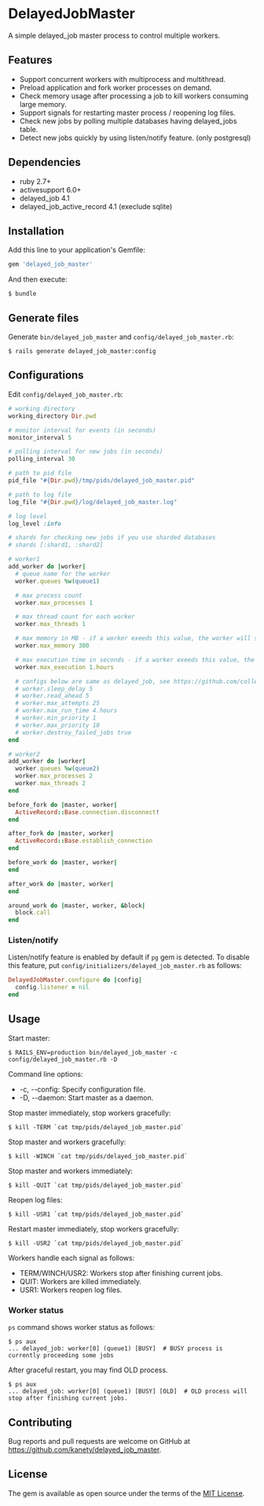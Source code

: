 # DelayedJobMaster

A simple delayed_job master process to control multiple workers.

## Features

* Support concurrent workers with multiprocess and multithread.
* Preload application and fork worker processes on demand.
* Check memory usage after processing a job to kill workers consuming large memory.
* Support signals for restarting master process / reopening log files.
* Check new jobs by polling multiple databases having delayed_jobs table.
* Detect new jobs quickly by using listen/notify feature. (only postgresql)

## Dependencies

* ruby 2.7+
* activesupport 6.0+
* delayed_job 4.1
* delayed_job_active_record 4.1 (execlude sqlite)

## Installation

Add this line to your application's Gemfile:

```ruby
gem 'delayed_job_master'
```

And then execute:

    $ bundle

## Generate files

Generate `bin/delayed_job_master` and `config/delayed_job_master.rb`:

    $ rails generate delayed_job_master:config

## Configurations

Edit `config/delayed_job_master.rb`:

```ruby
# working directory
working_directory Dir.pwd

# monitor interval for events (in seconds)
monitor_interval 5

# polling interval for new jobs (in seconds)
polling_interval 30

# path to pid file
pid_file "#{Dir.pwd}/tmp/pids/delayed_job_master.pid"

# path to log file
log_file "#{Dir.pwd}/log/delayed_job_master.log"

# log level
log_level :info

# shards for checking new jobs if you use sharded databases
# shards [:shard1, :shard2]

# worker1
add_worker do |worker|
  # queue name for the worker
  worker.queues %w(queue1)

  # max process count
  worker.max_processes 1

  # max thread count for each worker
  worker.max_threads 1

  # max memory in MB - if a worker exeeds this value, the worker will stop after finishing current jobs
  worker.max_memory 300

  # max execution time in seconds - if a worker exeeds this value, the worker will stop after finishing current jobs
  worker.max_execution 1.hours

  # configs below are same as delayed_job, see https://github.com/collectiveidea/delayed_job
  # worker.sleep_delay 5
  # worker.read_ahead 5
  # worker.max_attempts 25
  # worker.max_run_time 4.hours
  # worker.min_priority 1
  # worker.max_priority 10
  # worker.destroy_failed_jobs true
end

# worker2
add_worker do |worker|
  worker.queues %w(queue2)
  worker.max_processes 2
  worker.max_threads 2
end

before_fork do |master, worker|
  ActiveRecord::Base.connection.disconnect!
end

after_fork do |master, worker|
  ActiveRecord::Base.establish_connection
end

before_work do |master, worker|
end

after_work do |master, worker|
end

around_work do |master, worker, &block|
  block.call
end
```

### Listen/notify

Listen/notify feature is enabled by default if `pg` gem is detected.
To disable this feature, put `config/initializers/delayed_job_master.rb` as follows:

```ruby
DelayedJobMaster.configure do |config|
  config.listener = nil
end
```

## Usage

Start master:

    $ RAILS_ENV=production bin/delayed_job_master -c config/delayed_job_master.rb -D

Command line options:

* -c, --config: Specify configuration file.
* -D, --daemon: Start master as a daemon.

Stop master immediately, stop workers gracefully:

    $ kill -TERM `cat tmp/pids/delayed_job_master.pid`

Stop master and workers gracefully:

    $ kill -WINCH `cat tmp/pids/delayed_job_master.pid`

Stop master and workers immediately:

    $ kill -QUIT `cat tmp/pids/delayed_job_master.pid`

Reopen log files:

    $ kill -USR1 `cat tmp/pids/delayed_job_master.pid`

Restart master immediately, stop workers gracefully:

    $ kill -USR2 `cat tmp/pids/delayed_job_master.pid`

Workers handle each signal as follows:

* TERM/WINCH/USR2: Workers stop after finishing current jobs.
* QUIT: Workers are killed immediately.
* USR1: Workers reopen log files.

### Worker status

`ps` command shows worker status as follows:

```
$ ps aux
... delayed_job: worker[0] (queue1) [BUSY]  # BUSY process is currently proceeding some jobs
```

After graceful restart, you may find OLD process.

```
$ ps aux
... delayed_job: worker[0] (queue1) [BUSY] [OLD]  # OLD process will stop after finishing current jobs.
```

## Contributing

Bug reports and pull requests are welcome on GitHub at https://github.com/kanety/delayed_job_master.

## License

The gem is available as open source under the terms of the [MIT License](http://opensource.org/licenses/MIT).

